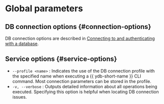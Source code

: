 # Global parameters

## DB connection options {#connection-options}

DB connection options are described in [Connecting to and authenticating with a database](../../connect.md#command-line-pars).

## Service options {#service-options}

* `--profile <name>` : Indicates the use of the DB connection profile with the specified name when executing a {{ ydb-short-name }} CLI command. Most connection parameters can be stored in the profile.
* `-v, --verbose` : Outputs detailed information about all operations being executed. Specifying this option is helpful when locating DB connection issues.
